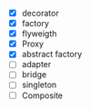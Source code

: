- [x] decorator
- [x] factory
- [x] flyweigth
- [x] Proxy
- [x] abstract factory
- [ ] adapter
- [ ] bridge
- [ ] singleton
- [ ] Composite 
